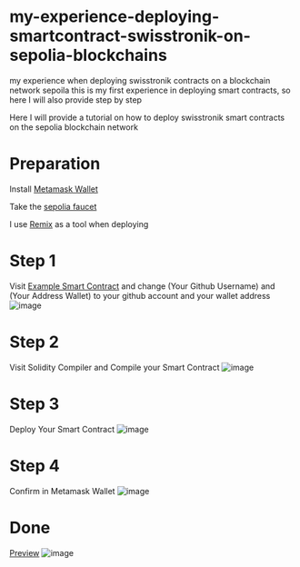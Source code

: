 # my-experience-deploying-smartcontract-swisstronik-on-sepolia-blockchains
my experience when deploying swisstronik contracts on a blockchain network sepoila this is my first experience in deploying smart contracts, so here I will also provide step by step

Here I will provide a tutorial on how to deploy swisstronik smart contracts on the sepolia blockchain network
# Preparation
Install [Metamask Wallet](https://chrome.google.com/webstore/detail/metamask/nkbihfbeogaeaoehlefnkodbefgpgknn?utm_source=ext_app_menu)

Take the [sepolia faucet](https://sepoliafaucet.com/)

I use [Remix](https://remix.ethereum.org/) as a tool when deploying
# Step 1
Visit [Example Smart Contract](https://github.com/Amberlyn05/my-experience-deploying-smartcontract-swisstronik-on-sepolia-blockchains/blob/b8626a8a286abbaffdc021f4d8e171427379ff7c/Example%20Smart%20Contract) and change (Your Github Username) and (Your Address Wallet) to your github account and your wallet address
![image](https://github.com/Amberlyn05/my-experience-deploying-smartcontract-swisstronik-on-sepolia-blockchains/assets/138081023/34039b5c-ae90-4d32-9d70-1e0d7980b759)
# Step 2
Visit Solidity Compiler and Compile your Smart Contract
![image](https://github.com/Amberlyn05/my-experience-deploying-smartcontract-swisstronik-on-sepolia-blockchains/assets/138081023/0d1afb0c-65a9-486f-b707-99b0523eb190)
# Step 3
Deploy Your Smart Contract
![image](https://github.com/Amberlyn05/my-experience-deploying-smartcontract-swisstronik-on-sepolia-blockchains/assets/138081023/eeb1c158-8265-4623-8295-5d573ca41ad3)
# Step 4
Confirm in Metamask Wallet
![image](https://github.com/Amberlyn05/my-experience-deploying-smartcontract-swisstronik-on-sepolia-blockchains/assets/138081023/c898d69b-1807-4ffb-8c68-189ea45601ca)
# Done
[Preview](https://sepolia.etherscan.io/tx/0x337dc6fb55e75df6f4d3b20670356b75d6c8ee6da71e1a065838f5db19fed14f)
![image](https://github.com/Amberlyn05/my-experience-deploying-smartcontract-swisstronik-on-sepolia-blockchains/assets/138081023/41bd33f8-03ba-4458-9335-f52162cc4f77)

